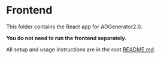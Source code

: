 # Frontend

This folder contains the React app for ADGenerator2.0.

**You do not need to run the frontend separately.**

All setup and usage instructions are in the root [README.md](../README.md). 